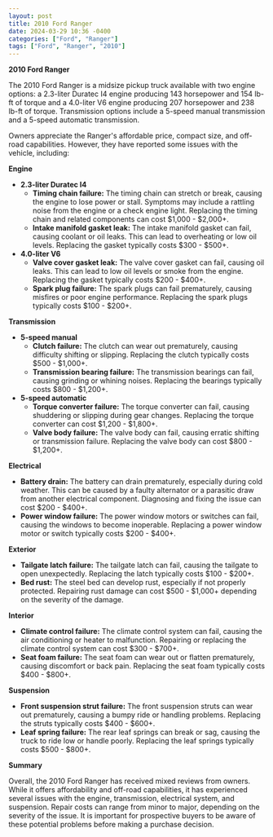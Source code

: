 ```yaml
---
layout: post
title: 2010 Ford Ranger
date: 2024-03-29 10:36 -0400
categories: ["Ford", "Ranger"]
tags: ["Ford", "Ranger", "2010"]
---
```

**2010 Ford Ranger**

The 2010 Ford Ranger is a midsize pickup truck available with two engine options: a 2.3-liter Duratec I4 engine producing 143 horsepower and 154 lb-ft of torque and a 4.0-liter V6 engine producing 207 horsepower and 238 lb-ft of torque. Transmission options include a 5-speed manual transmission and a 5-speed automatic transmission.

Owners appreciate the Ranger's affordable price, compact size, and off-road capabilities. However, they have reported some issues with the vehicle, including:

**Engine**

* **2.3-liter Duratec I4**
    * **Timing chain failure:** The timing chain can stretch or break, causing the engine to lose power or stall. Symptoms may include a rattling noise from the engine or a check engine light. Replacing the timing chain and related components can cost $1,000 - $2,000+.
    * **Intake manifold gasket leak:** The intake manifold gasket can fail, causing coolant or oil leaks. This can lead to overheating or low oil levels. Replacing the gasket typically costs $300 - $500+.
* **4.0-liter V6**
    * **Valve cover gasket leak:** The valve cover gasket can fail, causing oil leaks. This can lead to low oil levels or smoke from the engine. Replacing the gasket typically costs $200 - $400+.
    * **Spark plug failure:** The spark plugs can fail prematurely, causing misfires or poor engine performance. Replacing the spark plugs typically costs $100 - $200+.

**Transmission**

* **5-speed manual**
    * **Clutch failure:** The clutch can wear out prematurely, causing difficulty shifting or slipping. Replacing the clutch typically costs $500 - $1,000+.
    * **Transmission bearing failure:** The transmission bearings can fail, causing grinding or whining noises. Replacing the bearings typically costs $800 - $1,200+.
* **5-speed automatic**
    * **Torque converter failure:** The torque converter can fail, causing shuddering or slipping during gear changes. Replacing the torque converter can cost $1,200 - $1,800+.
    * **Valve body failure:** The valve body can fail, causing erratic shifting or transmission failure. Replacing the valve body can cost $800 - $1,200+.

**Electrical**

* **Battery drain:** The battery can drain prematurely, especially during cold weather. This can be caused by a faulty alternator or a parasitic draw from another electrical component. Diagnosing and fixing the issue can cost $200 - $400+.
* **Power window failure:** The power window motors or switches can fail, causing the windows to become inoperable. Replacing a power window motor or switch typically costs $200 - $400+.

**Exterior**

* **Tailgate latch failure:** The tailgate latch can fail, causing the tailgate to open unexpectedly. Replacing the latch typically costs $100 - $200+.
* **Bed rust:** The steel bed can develop rust, especially if not properly protected. Repairing rust damage can cost $500 - $1,000+ depending on the severity of the damage.

**Interior**

* **Climate control failure:** The climate control system can fail, causing the air conditioning or heater to malfunction. Repairing or replacing the climate control system can cost $300 - $700+.
* **Seat foam failure:** The seat foam can wear out or flatten prematurely, causing discomfort or back pain. Replacing the seat foam typically costs $400 - $800+.

**Suspension**

* **Front suspension strut failure:** The front suspension struts can wear out prematurely, causing a bumpy ride or handling problems. Replacing the struts typically costs $400 - $600+.
* **Leaf spring failure:** The rear leaf springs can break or sag, causing the truck to ride low or handle poorly. Replacing the leaf springs typically costs $500 - $800+.

**Summary**

Overall, the 2010 Ford Ranger has received mixed reviews from owners. While it offers affordability and off-road capabilities, it has experienced several issues with the engine, transmission, electrical system, and suspension. Repair costs can range from minor to major, depending on the severity of the issue. It is important for prospective buyers to be aware of these potential problems before making a purchase decision.
